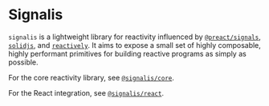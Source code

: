 # Signalis

`signalis` is a lightweight library for reactivity influenced by [`@preact/signals`](https://preactjs.com/guide/v10/signals/), [`solidjs`](https://www.solidjs.com/), and [`reactively`](https://github.com/modderme123/reactively). It aims to expose a small set of highly composable, highly performant primitives for building reactive programs as simply as possible.

For the core reactivity library, see [`@signalis/core`](./packages/core/README.md).

For the React integration, see [`@signalis/react`](./packages/react/README.md).
